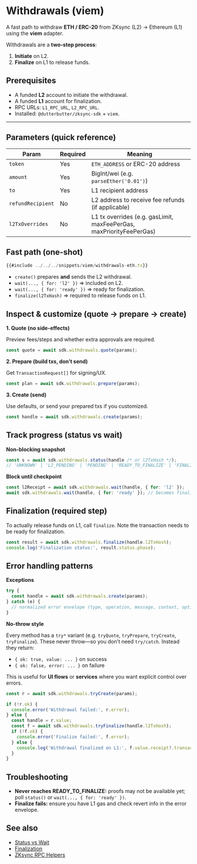 # Withdrawals (viem)

A fast path to withdraw **ETH / ERC-20** from ZKsync (L2) → Ethereum (L1) using the **viem** adapter.

Withdrawals are a **two-step process**:

1. **Initiate** on L2.
2. **Finalize** on L1 to release funds.

## Prerequisites

- A funded **L2** account to initiate the withdrawal.
- A funded **L1** account for finalization.
- RPC URLs: `L1_RPC_URL`, `L2_RPC_URL`.
- Installed: `@dutterbutter/zksync-sdk` + `viem`.

---

## Parameters (quick reference)

| Param             | Required | Meaning                                           |
| ----------------- | -------- | ------------------------------------------------- |
| `token`           | Yes      | `ETH_ADDRESS` or ERC-20 address                   |
| `amount`          | Yes      | BigInt/wei (e.g. `parseEther('0.01')`)            |
| `to`              | Yes      | L1 recipient address                              |
| `refundRecipient` | No       | L2 address to receive fee refunds (if applicable) |
| `l2TxOverrides`   | No       | L1 tx overrides (e.g. gasLimit, maxFeePerGas, maxPriorityFeePerGas)     |


## Fast path (one-shot)

```ts
{{#include ../../../snippets/viem/withdrawals-eth.ts}}
```

- `create()` prepares **and** sends the L2 withdrawal.
- `wait(..., { for: 'l2' })` ⇒ included on L2.
- `wait(..., { for: 'ready' })` ⇒ ready for finalization.
- `finalize(l2TxHash)` ⇒ required to release funds on L1.

## Inspect & customize (quote → prepare → create)

**1. Quote (no side-effects)**

Preview fees/steps and whether extra approvals are required.

```ts
const quote = await sdk.withdrawals.quote(params);
```

**2. Prepare (build txs, don’t send)**

Get `TransactionRequest[]` for signing/UX.

```ts
const plan = await sdk.withdrawals.prepare(params);
```

**3. Create (send)**

Use defaults, or send your prepared txs if you customized.

```ts
const handle = await sdk.withdrawals.create(params);
```

## Track progress (status vs wait)

**Non-blocking snapshot**

```ts
const s = await sdk.withdrawals.status(handle /* or l2TxHash */);
// 'UNKNOWN' | 'L2_PENDING' | 'PENDING' | 'READY_TO_FINALIZE' | 'FINALIZED'
```

**Block until checkpoint**

```ts
const l2Receipt = await sdk.withdrawals.wait(handle, { for: 'l2' });
await sdk.withdrawals.wait(handle, { for: 'ready' }); // becomes finalizable
```

## Finalization (required step)

To actually release funds on L1, call `finalize`. Note
the transaction needs to be ready for finalization.

```ts
const result = await sdk.withdrawals.finalize(handle.l2TxHash);
console.log('Finalization status:', result.status.phase);
```

## Error handling patterns

**Exceptions**

```ts
try {
  const handle = await sdk.withdrawals.create(params);
} catch (e) {
  // normalized error envelope (type, operation, message, context, optional revert)
}
```

**No-throw style**

Every method has a `try*` variant (e.g. `tryQuote`, `tryPrepare`, `tryCreate`, `tryFinalize`).
These never throw—so you don’t need `try/catch`. Instead they return:

- `{ ok: true, value: ... }` on success
- `{ ok: false, error: ... }` on failure

This is useful for **UI flows** or **services** where you want explicit control over errors.

```ts
const r = await sdk.withdrawals.tryCreate(params);

if (!r.ok) {
  console.error('Withdrawal failed:', r.error);
} else {
  const handle = r.value;
  const f = await sdk.withdrawals.tryFinalize(handle.l2TxHash);
  if (!f.ok) {
    console.error('Finalize failed:', f.error);
  } else {
    console.log('Withdrawal finalized on L1:', f.value.receipt?.transactionHash);
  }
}
```

## Troubleshooting

- **Never reaches READY_TO_FINALIZE:** proofs may not be available yet; poll `status()` or `wait(..., { for: 'ready' })`.
- **Finalize fails:** ensure you have L1 gas and check revert info in the error envelope.

## See also

- [Status vs Wait](../../concepts/status-vs-wait.md)
- [Finalization](../../concepts/finalization.md)
- [ZKsync RPC Helpers](../../zks/methods.md)
